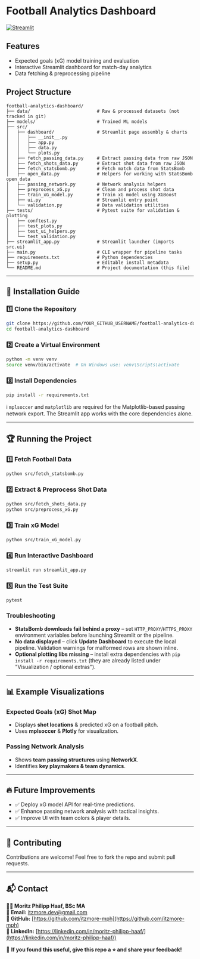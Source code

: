 # Football Analytics Dashboard

[![Streamlit](https://static.streamlit.io/badges/streamlit_badge_black_white.svg)](https://football-analytics-portfolio.streamlit.app/)

## Features

- Expected goals (xG) model training and evaluation  
- Interactive Streamlit dashboard for match-day analytics  
- Data fetching & preprocessing pipeline  

## Project Structure

```plaintext
football-analytics-dashboard/
├── data/                         # Raw & processed datasets (not tracked in git)
├── models/                       # Trained ML models
├── src/
│   ├── dashboard/                # Streamlit page assembly & charts
│   │   ├── __init__.py
│   │   ├── app.py
│   │   ├── data.py
│   │   └── plots.py
│   ├── fetch_passing_data.py     # Extract passing data from raw JSON
│   ├── fetch_shots_data.py       # Extract shot data from raw JSON
│   ├── fetch_statsbomb.py        # Fetch match data from StatsBomb
│   ├── open_data.py              # Helpers for working with StatsBomb open data
│   ├── passing_network.py        # Network analysis helpers
│   ├── preprocess_xG.py          # Clean and process shot data
│   ├── train_xG_model.py         # Train xG model using XGBoost
│   ├── ui.py                     # Streamlit entry point
│   └── validation.py             # Data validation utilities
├── tests/                        # Pytest suite for validation & plotting
│   ├── conftest.py
│   ├── test_plots.py
│   ├── test_ui_helpers.py
│   └── test_validation.py
├── streamlit_app.py              # Streamlit launcher (imports src.ui)
├── main.py                       # CLI wrapper for pipeline tasks
├── requirements.txt              # Python dependencies
├── setup.py                      # Editable install metadata
└── README.md                     # Project documentation (this file)
```

---

## 🚀 Installation Guide

### 1️⃣ Clone the Repository

```bash
git clone https://github.com/YOUR_GITHUB_USERNAME/football-analytics-dashboard.git
cd football-analytics-dashboard
```

### 2️⃣ Create a Virtual Environment

```bash
python -m venv venv
source venv/bin/activate  # On Windows use: venv\Scripts\activate
```

### 3️⃣ Install Dependencies

```bash
pip install -r requirements.txt
```

ℹ️ `mplsoccer` and `matplotlib` are required for the Matplotlib-based passing network export.
The Streamlit app works with the core dependencies alone.

---

## 🏆 Running the Project

### 1️⃣ Fetch Football Data

```bash
python src/fetch_statsbomb.py
```

### 2️⃣ Extract & Preprocess Shot Data

```bash
python src/fetch_shots_data.py
python src/preprocess_xG.py
```

### 3️⃣ Train xG Model

```bash
python src/train_xG_model.py
```

### 4️⃣ Run Interactive Dashboard

```bash
streamlit run streamlit_app.py
```

### 5️⃣ Run the Test Suite

```bash
pytest
```

### Troubleshooting

- **StatsBomb downloads fail behind a proxy**
– set `HTTP_PROXY`/`HTTPS_PROXY` environment variables before launching Streamlit or the pipeline.
- **No data displayed**
– click **Update Dashboard** to execute the local pipeline. Validation warnings for malformed rows are shown inline.
- **Optional plotting libs missing**
– install extra dependencies with `pip install -r requirements.txt`
(they are already listed under "Visualization / optional extras").

---

## 📊 Example Visualizations

### Expected Goals (xG) Shot Map

- Displays **shot locations** & predicted xG on a football pitch.
- Uses **mplsoccer** & **Plotly** for visualization.

### Passing Network Analysis

- Shows **team passing structures** using **NetworkX**.
- Identifies **key playmakers & team dynamics**.

---

## 🔥 Future Improvements

- ✅ Deploy xG model API for real-time predictions.
- ✅ Enhance passing network analysis with tactical insights.
- ✅ Improve UI with team colors & player details.

---

## 🤝 Contributing

Contributions are welcome! Feel free to fork the repo and submit pull requests.

---

## 📬 Contact

**👨‍💻 Moritz Philipp Haaf, BSc MA**  
**📩 Email:** [itzmore.dev@gmail.com](mailto:itzmore.dev@gmail.com)  
**🔗 GitHub:** [https://github.com/itzmore-mph](https://github.com/itzmore-mph)  
**🔗 LinkedIn:** [https://linkedin.com/in/moritz-philipp-haaf/](https://linkedin.com/in/moritz-philipp-haaf/)  

🚀 **If you found this useful, give this repo a ⭐ and share your feedback!**
